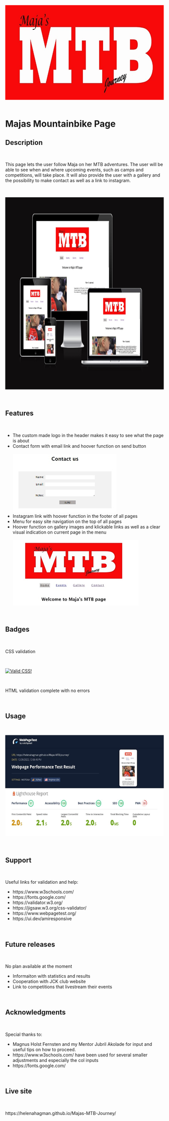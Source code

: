 <a href="index.html">
        <div class="imgbox"> 
        <img style="border:0;width:800px;height:300px" alt="logo" src="assets/images/logo-maja2.webp"></div>
     </a>

<br>
<h1>Majas Mountainbike Page</h1>

<h2>Description</h2>
<br>
<p>This page lets the user follow Maja on her MTB adventures. The user will be able to see when and where upcoming events, such as camps and competitions, will take place. It will also provide the user with a gallery and the possibility to make contact as well as a link to instagram.
</p>
<br>
<p>
   <a href="https://ui.dev/amiresponsive">
   <img style="border:0;width:1000px;height:609px"
    src="assets/images/responsive-page.jpg"
    alt="Am I Responsive"/>
    </a>
</p>
<br>
<h2>Features</h2>
<br>
<ul>
  <li>The custom made logo in the header makes it easy to see what the page is about</li>
  <li>Contact form with email link and hoover function on send button</li>
  <br>
  <img src="assets/images/contactform.jpg"/>
  <br>
  <li>Instagram link with hoover function in the footer of all pages</li>
  <li>Menu for easy site navigation on the top of all pages</li>
  <li>Hoover function on gallery images and klickable links as well as a clear visual indication on current page in the menu </li>
  <br>
  <img src="assets/images/hoover.jpg"/>
  <br>
</ul>
<br>

<h2>Badges</h2>
<br>
<p>CSS validation</p>
<br>
<p>
    <a href="http://jigsaw.w3.org/css-validator/check/referer">
        <img style="border:0;width:88px;height:31px"
            src="http://jigsaw.w3.org/css-validator/images/vcss"
            alt="Valid CSS!" />
    </a>
</p>
<br>
<p>HTML validation complete with no errors</p>
<br>

<h2>Usage</h2>
<br>
<p>
   <img style="border:0;width:600px;height:320px;"
        src="assets/images/lighthouse-check.jpg"
        alt="Lighthouse Check"/>
        </p>
<br>

<h2>Support</h2>
<br>
<p>Useful links for validation and help:</p>
<ul>
<li>https://www.w3schools.com/</li>
<li>https://fonts.google.com/</li>
<li>https://validator.w3.org/</li>
<li>https://jigsaw.w3.org/css-validator/</li>
<li>https://www.webpagetest.org/</li>
<li>https://ui.dev/amiresponsive</li>

</ul>
<br>
<h2>Future releases</h2>
<br>
<p>No plan available at the moment</p>
<ul>
<li>Informaiton with statistics and results</li>
<li>Cooperation with JCK club website</li>
<li>Link to competitions that livestream their events</li>
</ul>
<br>

<h2>Acknowledgments</h2>
<br>
<p>Special thanks to:</p>
<ul>
<li>Magnus Holst Fernsten and my Mentor Jubril Akolade for input and useful tips on how to proceed.</li>
<li>https://www.w3schools.com/ have been used for several smaller adjustments and especially the col inputs</li>
<li>https://fonts.google.com/</li>
</ul>
<br>
<h2>Live site</h2>
<br>
<p>https://helenahagman.github.io/Majas-MTB-Journey/</p>